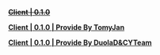 **[~~Client | 0.1.0~~](https://line1-package-jql.mihoyo.com/download/windows/0.1.0/20220726-072244_5d839b7adfd3/ZZZ.zip)**

**[Client | 0.1.0 | Provide By TomyJan](https://mirror.tomys.top/OneDrive/%E8%BD%AF%E4%BB%B6/Games/%E7%BB%9D%E5%8C%BA%E9%9B%B6/0.1.0(CBT1)/ZZZ_0.1.0_CN.zip)**

**[Client | 0.1.0 | Provide By DuolaD&CYTeam](https://7ww2hb-my.sharepoint.com/:u:/g/personal/duolad_cyteam_me/ETMawhfd0kdDm0Y1KrcMFkEBIY8qHsdNtiy0bL9sMP2wdg?e=S0TNWM)**